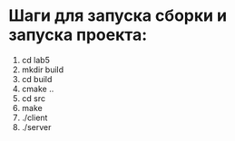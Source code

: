 # Шаги для запуска сборки и запуска проекта:
1. cd lab5 
2. mkdir build 
3. cd build
4. cmake ..
5. cd src 
6. make
7. ./client 
8. ./server